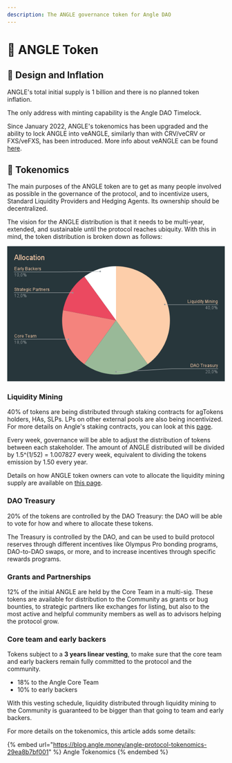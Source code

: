 ```yaml
---
description: The ANGLE governance token for Angle DAO
---
```


# 🚀 ANGLE Token

## 🎨 Design and Inflation

ANGLE's total initial supply is 1 billion and there is no planned token inflation.

The only address with minting capability is the Angle DAO Timelock.

Since January 2022, ANGLE's tokenomics has been upgraded and the ability to lock ANGLE into veANGLE, similarly than with CRV/veCRV or FXS/veFXS, has been introduced. More info about veANGLE can be found [here](veANGLE/).

## 🧬 Tokenomics

The main purposes of the ANGLE token are to get as many people involved as possible in the governance of the protocol, and to incentivize users, Standard Liquidity Providers and Hedging Agents. Its ownership should be decentralized.

The vision for the ANGLE distribution is that it needs to be multi-year, extended, and sustainable until the protocol reaches ubiquity. With this in mind, the token distribution is broken down as follows:

![ANGLE Distribution](../.gitbook/assets/allocation.png)

### Liquidity Mining

40% of tokens are being distributed through staking contracts for agTokens holders, HAs, SLPs. LPs on other external pools are also being incentivized. For more details on Angle's staking contracts, you can look at this [page](../concepts/staking.md).

Every week, governance will be able to adjust the distribution of tokens between each stakeholder. The amount of ANGLE distributed will be divided by 1.5^(1/52) = 1.007827 every week, equivalent to dividing the tokens emission by 1.50 every year.

Details on how ANGLE token owners can vote to allocate the liquidity mining supply are available on [this page](veANGLE/gauges.md).

### DAO Treasury

20% of the tokens are controlled by the DAO Treasury: the DAO will be able to vote for how and where to allocate these tokens.

The Treasury is controlled by the DAO, and can be used to build protocol reserves through different incentives like Olympus Pro bonding programs, DAO-to-DAO swaps, or more, and to increase incentives through specific rewards programs.

### Grants and Partnerships

12% of the initial ANGLE are held by the Core Team in a multi-sig. These tokens are available for distribution to the Community as grants or bug bounties, to strategic partners like exchanges for listing, but also to the most active and helpful community members as well as to advisors helping the protocol grow.

### Core team and early backers

Tokens subject to a **3 years linear vesting**, to make sure that the core team and early backers remain fully committed to the protocol and the community.

* 18% to the Angle Core Team
* 10% to early backers

With this vesting schedule, liquidity distributed through liquidity mining to the Community is guaranteed to be bigger than that going to team and early backers.

For more details on the tokenomics, this article adds some details:

{% embed url="https://blog.angle.money/angle-protocol-tokenomics-29ea8b7bf001" %}
Angle Tokenomics
{% endembed %}
